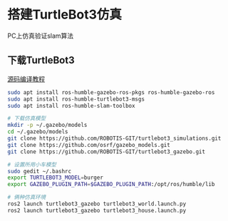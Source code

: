 # 搭建TurtleBot3仿真
PC上仿真验证slam算法

## 下载TurtleBot3

[源码编译教程](https://blog.csdn.net/qq_45780647/article/details/143716680)

```bash
sudo apt install ros-humble-gazebo-ros-pkgs ros-humble-gazebo-ros
sudo apt install ros-humble-turtlebot3-msgs
sudo apt install ros-humble-slam-toolbox

# 下载仿真模型
mkdir -p ~/.gazebo/models
cd ~/.gazebo/models
git clone https://github.com/ROBOTIS-GIT/turtlebot3_simulations.git
git clone https://github.com/osrf/gazebo_models.git
git clone https://github.com/ROBOTIS-GIT/turtlebot3_gazebo.git

# 设置所用小车模型
sudo gedit ~/.bashrc
export TURTLEBOT3_MODEL=burger
export GAZEBO_PLUGIN_PATH=$GAZEBO_PLUGIN_PATH:/opt/ros/humble/lib

# 俩种仿真环境
ros2 launch turtlebot3_gazebo turtlebot3_world.launch.py
ros2 launch turtlebot3_gazebo turtlebot3_house.launch.py
```

